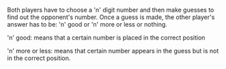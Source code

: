 Both players have to choose a 'n' digit number and then make guesses to find out the opponent's number. Once a guess is made, the other player's answer has to be:  'n' good or 'n' more or less or nothing.

'n' good: means that a certain number is placed in the correct position

'n' more or less: means that certain number appears in the guess but is not in the correct position.